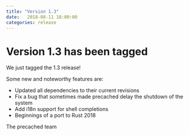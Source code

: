 ```yaml
---
title: "Version 1.3"
date:   2018-08-11 18:00:00
categories: release
---
```


# Version 1.3 has been tagged

We just tagged the 1.3 release!

Some new and noteworthy features are:

* Updated all dependencies to their current revisions
* Fix a bug that sometimes made precached delay the shutdown of the system
* Add i18n support for shell completions
* Beginnings of a port to Rust 2018

The precached team
